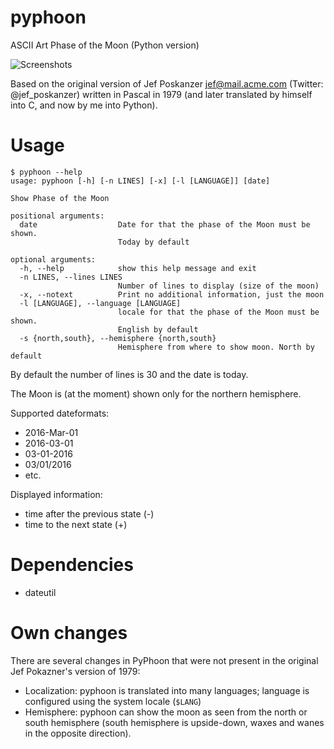 # pyphoon
ASCII Art Phase of the Moon (Python version)

![Screenshots](http://igor.chub.in/pyphoon/screenshot.png)

Based on the original version of Jef Poskanzer <jef@mail.acme.com> (Twitter: @jef_poskanzer) 
written in Pascal in 1979 (and later translated by himself into C, and now by me into Python).

# Usage

~~~~
$ pyphoon --help
usage: pyphoon [-h] [-n LINES] [-x] [-l [LANGUAGE]] [date]

Show Phase of the Moon

positional arguments:
  date                  Date for that the phase of the Moon must be shown.
                        Today by default

optional arguments:
  -h, --help            show this help message and exit
  -n LINES, --lines LINES
                        Number of lines to display (size of the moon)
  -x, --notext          Print no additional information, just the moon
  -l [LANGUAGE], --language [LANGUAGE]
                        locale for that the phase of the Moon must be shown.
                        English by default
  -s {north,south}, --hemisphere {north,south}
                        Hemisphere from where to show moon. North by default
~~~~

By default the number of lines is 30 and the date is today.

The Moon is (at the moment) shown only for the northern hemisphere.

Supported dateformats:

* 2016-Mar-01
* 2016-03-01
* 03-01-2016
* 03/01/2016
* etc.

Displayed information:

* time after the previous state (-)
* time to the next state (+)

# Dependencies

* dateutil

# Own changes

There are several changes in PyPhoon that were not present in the original Jef Pokazner's version of 1979:

* Localization: pyphoon is translated into many languages; language is configured using the system locale (`$LANG`)
* Hemisphere: pyphoon can show the moon as seen from the north or south hemisphere (south hemisphere is upside-down, waxes and wanes in the opposite direction).
